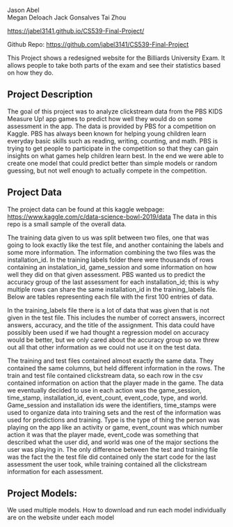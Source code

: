 Jason Abel  
Megan Deloach
Jack Gonsalves
Tai Zhou

https://jabel3141.github.io/CS539-Final-Project/



Github Repo:
https://github.com/jabel3141/CS539-Final-Project


This Project shows a redesigned website for the Billiards University Exam. It allows people to take both parts of the exam and see their statistics based on how they do.


## Project Description
The goal of this project was to analyze clickstream data from the PBS KIDS Measure Up! app games to predict how well they would do on some assessment in the app. The data is provided by PBS for a competition on Kaggle. PBS has always been known for helping young children learn everyday basic skills such as reading, writing, counting, and math. PBS is trying to get people to participate in the competition so that they can gain insights on what games help children learn best. In the end we were able to create one model that could predict better than simple models or random guessing, but not well enough to actually compete in the competition. 


## Project Data

The project data can be found at this kaggle webpage: https://www.kaggle.com/c/data-science-bowl-2019/data
The data in this repo is a small sample of the overall data.

The training data given to us was split between two files, one that was going to look exactly like the test file, and another containing the labels and some more information. The information combining the two files was the installation_id. In the training labels folder there were thousands of rows containing an instalation_id, game_session and some information on how well they did on that given assessment. PBS wanted us to predict the accuracy group of the last assessment for each installation_id; this is why multiple rows can share the same installation_id in the training_labels file. Below are tables representing each file with the first 100 entries of data.

In the training_labels file there is a lot of data that was given that is not given in the test file. This includes the number of correct answers, incorrect answers, accuracy, and the title of the assignment. This data could have possibly been used if we had thought a regression model on accuracy would be better, but we only cared about the accuracy group so we threw out all that other information as we could not use it on the test data. 

The training and test files contained almost exactly the same data. They contained the same columns, but held different information in the rows. The train and test file contained clickstream data, so each row in the csv contained information on action that the player made in the game. The data we eventually decided to use in each action was the game_session, time_stamp, installation_id, event_count, event_code, type, and world. Game_session and installation ids were the identifiers, time_stamps were used to organize data into training sets and the rest of the information was used for predictions and training. Type is the type of thing the person was playing on the app like an activity or game, event_count was which number action it was that the player made, event_code was something that described what the user did, and world was one of the major sections the user was playing in. The only difference between the test and training file was the fact the the test file did contained only the start code for the last assessment the user took, while training contained all the clickstream information for each assessment. 


## Project Models:
We used multiple models. How to download and run each model individually are on the website under each model

